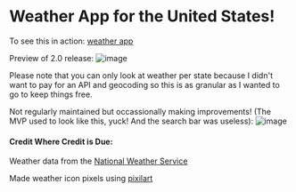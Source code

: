 # Weather App for the United States!

To see this in action: [weather app](https://toninjaa.github.io/weather-app/)

Preview of 2.0 release:
![image](https://github.com/user-attachments/assets/fec6b7b0-b04a-400e-a323-fe0a24d5f25c)

Please note that you can only look at weather per state because I didn't want to pay for an API and geocoding so this is as granular as I wanted to go to keep things free.

Not regularly maintained but occassionally making improvements! (The MVP used to look like this, yuck! And the search bar was useless):
![image](https://user-images.githubusercontent.com/32554542/220657335-52775127-56c0-467d-b15d-4a43a2584c3c.png)

#### Credit Where Credit is Due:
Weather data from the [National Weather Service](https://www.weather.gov/documentation/services-web-api)

Made weather icon pixels using [pixilart](https://www.pixilart.com)
